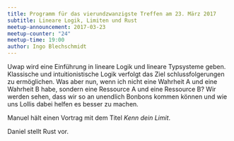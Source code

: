 ```yaml
---
title: Programm für das vierundzwanzigste Treffen am 23. März 2017
subtitle: Lineare Logik, Limiten und Rust
meetup-announcement: 2017-03-23
meetup-counter: "24"
meetup-time: 19:00
author: Ingo Blechschmidt
---
```


Uwap wird eine Einführung in lineare Logik und lineare Typsysteme geben. Klassische und intuitionistische Logik verfolgt das Ziel schlussfolgerungen zu ermöglichen. Was aber nun, wenn ich nicht eine Wahrheit A und eine Wahrheit B habe, sondern eine Ressource A und eine Ressource B? Wir werden sehen, dass wir so an unendlich Bonbons kommen können und wie uns Lollis dabei helfen es besser zu machen.

Manuel hält einen Vortrag mit dem Titel *Kenn dein Limit*.

Daniel stellt Rust vor.
